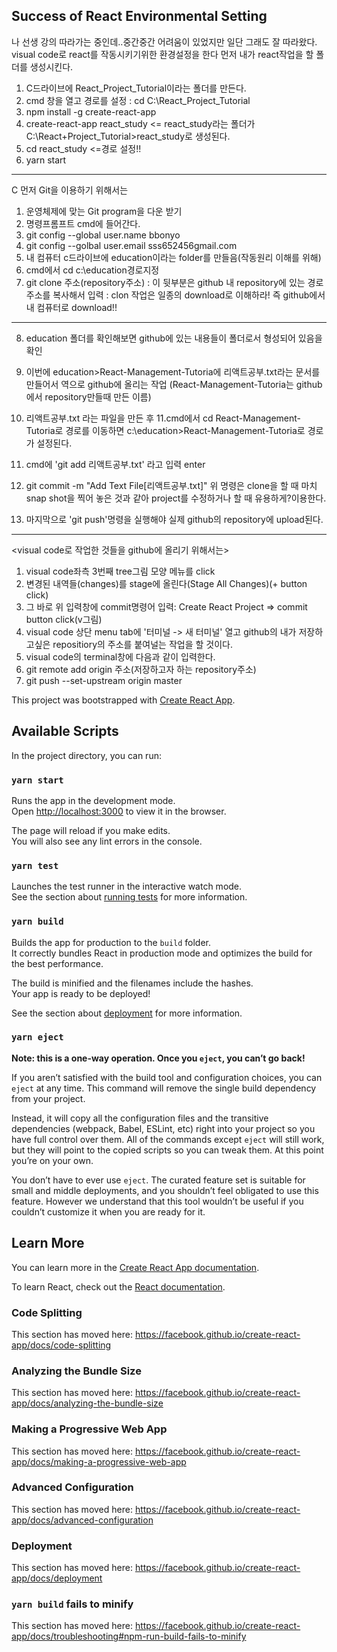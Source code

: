 ## Success of React Environmental Setting
나 선생 강의 따라가는 중인데..중간중간 어려움이 있었지만 일단 그래도 잘 따라왔다.
visual code로 react를 작동시키기위한 환경설정을 한다
먼저 내가 react작업을 할 폴더를 생성시킨다.

1. C드라이브에 React_Project_Tutorial이라는 폴더를 만든다.
2. cmd 창을 열고 경로를 설정 : cd C:\React_Project_Tutorial
3. npm install -g create-react-app
4. create-react-app react_study   <= react_study라는 폴더가 C:\React+Project_Tutorial>react_study로 생성된다.
5. cd react_study  <=경로 설정!!
6. yarn start


----------------------------------------------------------------------------------------------------------------------

C
먼저 Git을 이용하기 위해서는 
1. 운영체제에 맞는 Git program을 다운 받기
2. 명령프롬프트 cmd에 들어간다.
3. git config --global user.name bbonyo
4. git config --golbal user.email sss652456gmail.com
5. 내 컴퓨터 c드라이브에 education이라는 folder를 만들음(작동원리 이해를 위해)
6. cmd에서 cd c:\education경로지정
7. git clone 주소(repository주소) :  이 뒷부분은 github 내 repository에 있는 
   경로주소를 복사해서 입력 : clon 작업은 일종의 download로 이해하라! 즉 github에서 내 컴퓨터로 download!!

------------------------------------------------------------------------------------------------------------------------
8. education 폴더를 확인해보면 github에 있는 내용들이 
   폴더로서 형성되어 있음을 확인
9. 이번에 education>React-Management-Tutoria에 리액트공부.txt라는 
   문서를 만들어서 역으로 github에 올리는 작업
   (React-Management-Tutoria는 github에서 repository만들때
    만든 이름)

10. 리액트공부.txt 라는 파일을 만든 후
11.cmd에서 cd React-Management-Tutoria로 경로를 이동하면
   c:\education>React-Management-Tutoria로 경로가 설정된다.
12. cmd에 'git add 리액트공부.txt' 라고 입력 enter
13. git commit -m "Add Text File[리액트공부.txt]"
     위 명령은 clone을 할 때 마치 snap shot을 찍어 놓은 것과
     같아 project를 수정하거나 할 때 유용하게?이용한다.

14. 마지막으로 'git push'명령을 실행해야 실제 github의 
     repository에 upload된다.

--------------------------------------------------------------
<visual code로 작업한 것들을 github에 올리기 위해서는>
1. visual code좌측 3번째 tree그림 모양 메뉴를 click
2. 변경된 내역들(changes)를 stage에 올린다(Stage All Changes)(+ button click)
3. 그 바로 위 입력창에 commit명령어 입력: Create React Project => commit button click(v그림) 
4. visual code 상단 menu tab에 '터미널 -> 새 터미널' 열고 github의 내가 저장하고싶은
    repositiory의 주소를 붙여널는 작업을 할 것이다.
5. visual code의 terminal창에 다음과 같이 입력한다.
6. git remote add origin 주소(저장하고자 하는 repository주소)
7. git push --set-upstream origin master



This project was bootstrapped with [Create React App](https://github.com/facebook/create-react-app).

## Available Scripts

In the project directory, you can run:

### `yarn start`

Runs the app in the development mode.<br />
Open [http://localhost:3000](http://localhost:3000) to view it in the browser.

The page will reload if you make edits.<br />
You will also see any lint errors in the console.

### `yarn test`

Launches the test runner in the interactive watch mode.<br />
See the section about [running tests](https://facebook.github.io/create-react-app/docs/running-tests) for more information.

### `yarn build`

Builds the app for production to the `build` folder.<br />
It correctly bundles React in production mode and optimizes the build for the best performance.

The build is minified and the filenames include the hashes.<br />
Your app is ready to be deployed!

See the section about [deployment](https://facebook.github.io/create-react-app/docs/deployment) for more information.

### `yarn eject`

**Note: this is a one-way operation. Once you `eject`, you can’t go back!**

If you aren’t satisfied with the build tool and configuration choices, you can `eject` at any time. This command will remove the single build dependency from your project.

Instead, it will copy all the configuration files and the transitive dependencies (webpack, Babel, ESLint, etc) right into your project so you have full control over them. All of the commands except `eject` will still work, but they will point to the copied scripts so you can tweak them. At this point you’re on your own.

You don’t have to ever use `eject`. The curated feature set is suitable for small and middle deployments, and you shouldn’t feel obligated to use this feature. However we understand that this tool wouldn’t be useful if you couldn’t customize it when you are ready for it.

## Learn More

You can learn more in the [Create React App documentation](https://facebook.github.io/create-react-app/docs/getting-started).

To learn React, check out the [React documentation](https://reactjs.org/).

### Code Splitting

This section has moved here: https://facebook.github.io/create-react-app/docs/code-splitting

### Analyzing the Bundle Size

This section has moved here: https://facebook.github.io/create-react-app/docs/analyzing-the-bundle-size

### Making a Progressive Web App

This section has moved here: https://facebook.github.io/create-react-app/docs/making-a-progressive-web-app

### Advanced Configuration

This section has moved here: https://facebook.github.io/create-react-app/docs/advanced-configuration

### Deployment

This section has moved here: https://facebook.github.io/create-react-app/docs/deployment

### `yarn build` fails to minify

This section has moved here: https://facebook.github.io/create-react-app/docs/troubleshooting#npm-run-build-fails-to-minify
